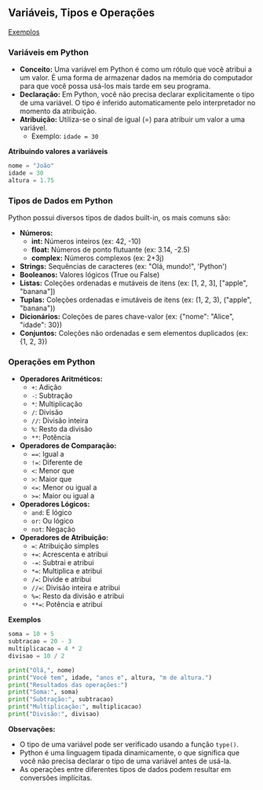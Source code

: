 ## Variáveis, Tipos e Operações

[Exemplos](https://github.com/armandossrecife/lp2024-2/blob/main/introducao_ao_python1.ipynb)

### Variáveis em Python

* **Conceito:** Uma variável em Python é como um rótulo que você atribui a um valor. É uma forma de armazenar dados na memória do computador para que você possa usá-los mais tarde em seu programa.
* **Declaração:** Em Python, você não precisa declarar explicitamente o tipo de uma variável. O tipo é inferido automaticamente pelo interpretador no momento da atribuição.
* **Atribuição:** Utiliza-se o sinal de igual (=) para atribuir um valor a uma variável. 
    * Exemplo: `idade = 30`

**Atribuindo valores a variáveis**
```python
nome = "João"
idade = 30
altura = 1.75
```

### Tipos de Dados em Python
Python possui diversos tipos de dados built-in, os mais comuns são:

* **Números:**
    * **int:** Números inteiros (ex: 42, -10)
    * **float:** Números de ponto flutuante (ex: 3.14, -2.5)
    * **complex:** Números complexos (ex: 2+3j)
* **Strings:** Sequências de caracteres (ex: "Olá, mundo!", 'Python')
* **Booleanos:** Valores lógicos (True ou False)
* **Listas:** Coleções ordenadas e mutáveis de itens (ex: [1, 2, 3], ["apple", "banana"])
* **Tuplas:** Coleções ordenadas e imutáveis de itens (ex: (1, 2, 3), ("apple", "banana"))
* **Dicionários:** Coleções de pares chave-valor (ex: {"nome": "Alice", "idade": 30})
* **Conjuntos:** Coleções não ordenadas e sem elementos duplicados (ex: {1, 2, 3})

### Operações em Python
* **Operadores Aritméticos:**
    * `+`: Adição
    * `-`: Subtração
    * `*`: Multiplicação
    * `/`: Divisão
    * `//`: Divisão inteira
    * `%`: Resto da divisão
    * `**`: Potência
* **Operadores de Comparação:**
    * `==`: Igual a
    * `!=`: Diferente de
    * `<`: Menor que
    * `>`: Maior que
    * `<=`: Menor ou igual a
    * `>=`: Maior ou igual a
* **Operadores Lógicos:**
    * `and`: E lógico
    * `or`: Ou lógico
    * `not`: Negação
* **Operadores de Atribuição:**
    * `=`: Atribuição simples
    * `+=`: Acrescenta e atribui
    * `-=`: Subtrai e atribui
    * `*=`: Multiplica e atribui
    * `/=`: Divide e atribui
    * `//=`: Divisão inteira e atribui
    * `%=`: Resto da divisão e atribui
    * `**=`: Potência e atribui

**Exemplos**
```python
soma = 10 + 5
subtracao = 20 - 3
multiplicacao = 4 * 2
divisao = 10 / 2
```

```python
print("Olá,", nome)
print("Você tem", idade, "anos e", altura, "m de altura.")
print("Resultados das operações:")
print("Soma:", soma)
print("Subtração:", subtracao)
print("Multiplicação:", multiplicacao)
print("Divisão:", divisao)
```

**Observações:**
* O tipo de uma variável pode ser verificado usando a função `type()`.
* Python é uma linguagem tipada dinamicamente, o que significa que você não precisa declarar o tipo de uma variável antes de usá-la.
* As operações entre diferentes tipos de dados podem resultar em conversões implícitas.
